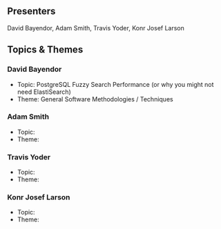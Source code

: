 ## Presenters

David Bayendor, Adam Smith, Travis Yoder, Konr Josef Larson

## Topics & Themes

### David Bayendor

* Topic: PostgreSQL Fuzzy Search Performance (or why you might not need ElastiSearch)
* Theme: General Software Methodologies / Techniques

### Adam Smith

* Topic:
* Theme:

### Travis Yoder

* Topic:
* Theme:

### Konr Josef Larson

* Topic:
* Theme:
